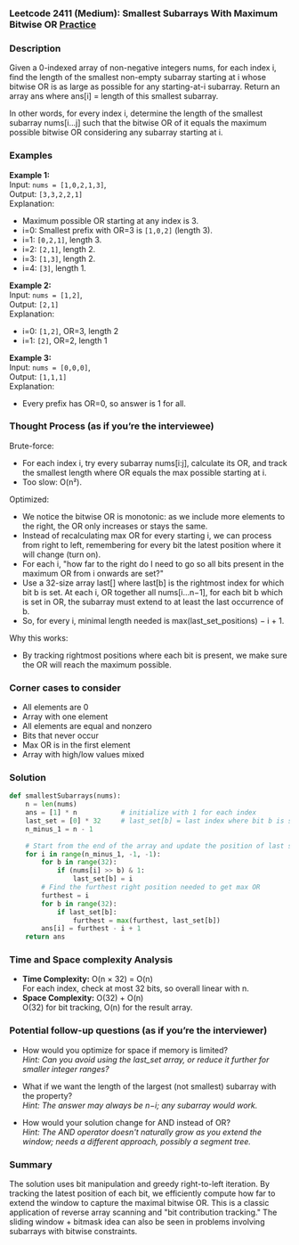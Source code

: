 ### Leetcode 2411 (Medium): Smallest Subarrays With Maximum Bitwise OR [Practice](https://leetcode.com/problems/smallest-subarrays-with-maximum-bitwise-or)

### Description  
Given a 0-indexed array of non-negative integers nums, for each index i, find the length of the smallest non-empty subarray starting at i whose bitwise OR is as large as possible for any starting-at-i subarray. Return an array ans where ans[i] = length of this smallest subarray.

In other words, for every index i, determine the length of the smallest subarray nums[i…j] such that the bitwise OR of it equals the maximum possible bitwise OR considering any subarray starting at i.

### Examples  

**Example 1:**  
Input: `nums = [1,0,2,1,3]`,  
Output: `[3,3,2,2,1]`  
Explanation:  
- Maximum possible OR starting at any index is 3.  
- i=0: Smallest prefix with OR=3 is `[1,0,2]` (length 3).  
- i=1: `[0,2,1]`, length 3.  
- i=2: `[2,1]`, length 2.  
- i=3: `[1,3]`, length 2.  
- i=4: `[3]`, length 1.

**Example 2:**  
Input: `nums = [1,2]`,  
Output: `[2,1]`  
Explanation:  
- i=0: `[1,2]`, OR=3, length 2  
- i=1: `[2]`, OR=2, length 1

**Example 3:**  
Input: `nums = [0,0,0]`,  
Output: `[1,1,1]`  
Explanation:  
- Every prefix has OR=0, so answer is 1 for all.

### Thought Process (as if you’re the interviewee)  
Brute-force:  
- For each index i, try every subarray nums[i:j], calculate its OR, and track the smallest length where OR equals the max possible starting at i.
- Too slow: O(n²).

Optimized:  
- We notice the bitwise OR is monotonic: as we include more elements to the right, the OR only increases or stays the same.
- Instead of recalculating max OR for every starting i, we can process from right to left, remembering for every bit the latest position where it will change (turn on).
- For each i, "how far to the right do I need to go so all bits present in the maximum OR from i onwards are set?"  
- Use a 32-size array last[] where last[b] is the rightmost index for which bit b is set. At each i, OR together all nums[i…n−1], for each bit b which is set in OR, the subarray must extend to at least the last occurrence of b.
- So, for every i, minimal length needed is max(last_set_positions) − i + 1.

Why this works:  
- By tracking rightmost positions where each bit is present, we make sure the OR will reach the maximum possible.

### Corner cases to consider  
- All elements are 0  
- Array with one element  
- All elements are equal and nonzero  
- Bits that never occur  
- Max OR is in the first element  
- Array with high/low values mixed

### Solution

```python
def smallestSubarrays(nums):
    n = len(nums)
    ans = [1] * n           # initialize with 1 for each index
    last_set = [0] * 32     # last_set[b] = last index where bit b is set
    n_minus_1 = n - 1
    
    # Start from the end of the array and update the position of last set bit for each bit.
    for i in range(n_minus_1, -1, -1):
        for b in range(32):
            if (nums[i] >> b) & 1:
                last_set[b] = i
        # Find the furthest right position needed to get max OR
        furthest = i
        for b in range(32):
            if last_set[b]:
                furthest = max(furthest, last_set[b])
        ans[i] = furthest - i + 1
    return ans
```

### Time and Space complexity Analysis  

- **Time Complexity:** O(n × 32) = O(n)  
  For each index, check at most 32 bits, so overall linear with n.
- **Space Complexity:** O(32) + O(n)  
  O(32) for bit tracking, O(n) for the result array.

### Potential follow-up questions (as if you’re the interviewer)  

- How would you optimize for space if memory is limited?  
  *Hint: Can you avoid using the last_set array, or reduce it further for smaller integer ranges?*

- What if we want the length of the largest (not smallest) subarray with the property?  
  *Hint: The answer may always be n−i; any subarray would work.*

- How would your solution change for AND instead of OR?  
  *Hint: The AND operator doesn't naturally grow as you extend the window; needs a different approach, possibly a segment tree.*

### Summary
The solution uses bit manipulation and greedy right-to-left iteration. By tracking the latest position of each bit, we efficiently compute how far to extend the window to capture the maximal bitwise OR. This is a classic application of reverse array scanning and "bit contribution tracking." The sliding window + bitmask idea can also be seen in problems involving subarrays with bitwise constraints.